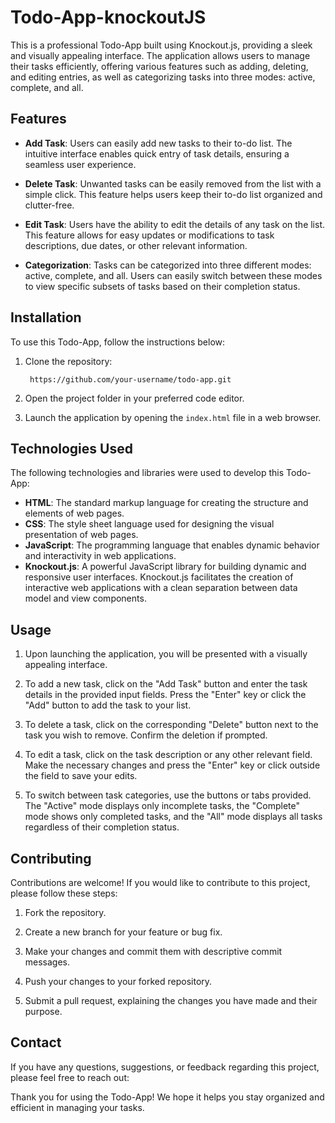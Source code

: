 <h1>Todo-App-knockoutJS</h1>
<p>
    This is a professional Todo-App built using Knockout.js, providing a sleek
    and visually appealing interface. The application allows users to manage
    their tasks efficiently, offering various features such as adding, deleting,
    and editing entries, as well as categorizing tasks into three modes: active,
    complete, and all.
</p>
<h2>Features</h2>
<ul>
    <li>
        <p>
            <strong>Add Task</strong>: Users can easily add new tasks to their
            to-do list. The intuitive interface enables quick entry of task
            details, ensuring a seamless user experience.
        </p>
    </li>
    <li>
        <p>
            <strong>Delete Task</strong>: Unwanted tasks can be easily removed
            from the list with a simple click. This feature helps users keep
            their to-do list organized and clutter-free.
        </p>
    </li>
    <li>
        <p>
            <strong>Edit Task</strong>: Users have the ability to edit the
            details of any task on the list. This feature allows for easy
            updates or modifications to task descriptions, due dates, or other
            relevant information.
        </p>
    </li>
    <li>
        <p>
            <strong>Categorization</strong>: Tasks can be categorized into three
            different modes: active, complete, and all. Users can easily switch
            between these modes to view specific subsets of tasks based on their
            completion status.
        </p>
    </li>
</ul>
<h2>Installation</h2>
<p>To use this Todo-App, follow the instructions below:</p>
<ol>
    <li>
        <p>Clone the repository:</p>
        <pre><code> https://github.com/your-username/todo-app.git
</code></pre>
    </li>
    <li><p>Open the project folder in your preferred code editor.</p></li>
    <li>
        <p>
            Launch the application by opening the
            <code>index.html</code> file in a web browser.
        </p>
    </li>
</ol>
<h2>Technologies Used</h2>
<p>
    The following technologies and libraries were used to develop this Todo-App:
</p>
<ul>
    <li>
        <strong>HTML</strong>: The standard markup language for creating the
        structure and elements of web pages.
    </li>
    <li>
        <strong>CSS</strong>: The style sheet language used for designing the
        visual presentation of web pages.
    </li>
    <li>
        <strong>JavaScript</strong>: The programming language that enables
        dynamic behavior and interactivity in web applications.
    </li>
    <li>
        <strong>Knockout.js</strong>: A powerful JavaScript library for building
        dynamic and responsive user interfaces. Knockout.js facilitates the
        creation of interactive web applications with a clean separation between
        data model and view components.
    </li>
</ul>
<h2>Usage</h2>
<ol>
    <li>
        <p>
            Upon launching the application, you will be presented with a
            visually appealing interface.
        </p>
    </li>
    <li>
        <p>
            To add a new task, click on the "Add Task" button and enter the task
            details in the provided input fields. Press the "Enter" key or click
            the "Add" button to add the task to your list.
        </p>
    </li>
    <li>
        <p>
            To delete a task, click on the corresponding "Delete" button next to
            the task you wish to remove. Confirm the deletion if prompted.
        </p>
    </li>
    <li>
        <p>
            To edit a task, click on the task description or any other relevant
            field. Make the necessary changes and press the "Enter" key or click
            outside the field to save your edits.
        </p>
    </li>
    <li>
        <p>
            To switch between task categories, use the buttons or tabs provided.
            The "Active" mode displays only incomplete tasks, the "Complete"
            mode shows only completed tasks, and the "All" mode displays all
            tasks regardless of their completion status.
        </p>
            </li>
</ol>
<h2>Contributing</h2>
<p>
    Contributions are welcome! If you would like to contribute to this project,
    please follow these steps:
</p>
<ol>
    <li><p>Fork the repository.</p></li>
    <li><p>Create a new branch for your feature or bug fix.</p></li>
    <li>
        <p>
            Make your changes and commit them with descriptive commit messages.
        </p>
    </li>
    <li><p>Push your changes to your forked repository.</p></li>
    <li>
        <p>
            Submit a pull request, explaining the changes you have made and
            their purpose.
        </p>
    </li>
</ol>

<h2>Contact</h2>
<p>
    If you have any questions, suggestions, or feedback regarding this project,
    please feel free to reach out:
</p>

<p>
    Thank you for using the Todo-App! We hope it helps you stay organized and
    efficient in managing your tasks.
</p>
